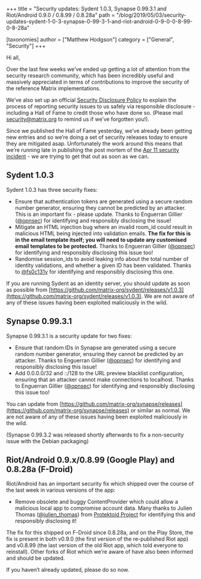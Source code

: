 +++
title = "Security updates: Sydent 1.0.3, Synapse 0.99.3.1 and Riot/Android 0.9.0 / 0.8.99 / 0.8.28a"
path = "/blog/2019/05/03/security-updates-sydent-1-0-3-synapse-0-99-3-1-and-riot-android-0-9-0-0-8-99-0-8-28a"

[taxonomies]
author = ["Matthew Hodgson"]
category = ["General", "Security"]
+++

Hi all,

Over the last few weeks we’ve ended up getting a lot of attention from the security research community, which has been incredibly useful and massively appreciated in terms of contributions to improve the security of the reference Matrix implementations.

We’ve also set up an official [Security Disclosure Policy](https://matrix.org/security-disclosure-policy/) to explain the process of reporting security issues to us safely via responsible disclosure - including a Hall of Fame to credit those who have done so.  (Please mail [security@matrix.org](mailto:security@matrix.org) to remind us if we’ve forgotten you!).

Since we published the Hall of Fame yesterday, we’ve already been getting new entries and so we’re doing a set of security releases today to ensure they are mitigated asap.  Unfortunately the work around this means that we’re running late in publishing the post mortem of the [Apr 11 security incident](https://matrix.org/blog/2019/04/11/security-incident) - we are trying to get that out as soon as we can.

## Sydent 1.0.3

Sydent 1.0.3 has three security fixes:

*   Ensure that authentication tokens are generated using a secure random number generator, ensuring they cannot be predicted by an attacker.  This is an important fix - please update.  Thanks to Enguerran Gillier ([@opnsec](https://twitter.com/@opnsec)) for identifying and responsibly disclosing the issue!
*   Mitigate an HTML injection bug where an invalid room_id could result in malicious HTML being injected into validation emails.  **The fix for this is in the email template itself; you will need to update any customised email templates to be protected.**  Thanks to Enguerran Gillier ([@opnsec](https://twitter.com/@opnsec)) for identifying and responsibly disclosing this issue too!
*   Randomise session_ids to avoid leaking info about the total number of identity validations, and whether a given ID has been validated.  Thanks to [@fs0c131y](https://fs0c131y.com) for identifying and responsibly disclosing this one.

If you are running Sydent as an identity server, you should update as soon as possible from [https://github.com/matrix-org/sydent/releases/v1.0.3](https://github.com/matrix-org/sydent/releases/v1.0.3).  We are not aware of any of these issues having been exploited maliciously in the wild.

## Synapse 0.99.3.1

Synapse 0.99.3.1 is a security update for two fixes:

*   Ensure that random IDs in Synapse are generated using a secure random number generator, ensuring they cannot be predicted by an attacker. Thanks to Enguerran Gillier ([@opnsec](https://twitter.com/@opnsec)) for identifying and responsibly disclosing this issue!
*   Add 0.0.0.0/32 and ::/128 to the URL preview blacklist configuration, ensuring that an attacker cannot make connections to localhost. Thanks to Enguerran Gillier ([@opnsec](https://twitter.com/@opnsec)) for identifying and responsibly disclosing this issue too!

You can update from [https://github.com/matrix-org/synapse/releases](https://github.com/matrix-org/synapse/releases) or similar as normal. We are not aware of any of these issues having been exploited maliciously in the wild.

(Synapse 0.99.3.2 was released shortly afterwards to fix a non-security issue with the Debian packaging)

## Riot/Android 0.9.x/0.8.99 (Google Play) and 0.8.28a (F-Droid)

Riot/Android has an important security fix which shipped over the course of the last week in various versions of the app:

*   Remove obsolete and buggy ContentProvider which could allow a malicious local app to compromise account data. Many thanks to Julien Thomas ([@julien_thomas](https://twitter.com/@julien_thomas)) from [Protektoid Project](https://protektoid.com) for identifying this and responsibly disclosing it!

The fix for this shipped on F-Droid since 0.8.28a, and on the Play Store, the fix is present in both v0.9.0 (the first version of the re-published Riot app) and v0.8.99 (the last version of the old Riot app, which told everyone to reinstall).  Other forks of Riot which we’re aware of have also been informed and should be updated.

If you haven’t already updated, please do so now.

